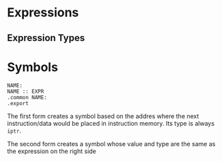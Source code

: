 # Expressions

## Expression Types


# Symbols

    NAME:
    NAME :: EXPR
    .common NAME:
    .export

The first form creates a symbol based on the addres where the next instruction/data would be placed in instruction memory.  Its type is always `iptr`.

The second form creates a symbol whose value and type are the same as the expression on the right side
